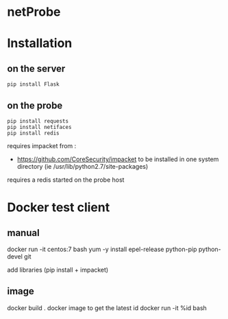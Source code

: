 # netProbe

Installation
============

on the server
-------------
```
pip install Flask
```

on the probe
------------
```
pip install requests
pip install netifaces
pip install redis
```

requires impacket from :
* https://github.com/CoreSecurity/impacket
to be installed in one system directory (ie /usr/lib/python2.7/site-packages)

requires a redis started on the probe host

Docker test client
==================

manual
------

docker run -it centos:7 bash
yum -y install epel-release python-pip python-devel git 

add libraries (pip install + impacket)

image
-----
docker build .
docker image to get the latest id
docker run -it %id bash

